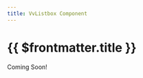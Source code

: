 ```yaml
---
title: VvListbox Component
---
```


<script setup>
    import DocsPackageVersion from '../../../src/views/compos/DocsPackageVersion.vue'
    import { VvListbox, VvConfig } from '../../../src/index'
</script>



# {{ $frontmatter.title }}

Coming Soon!

<!-- TODO: complete docs content -->
